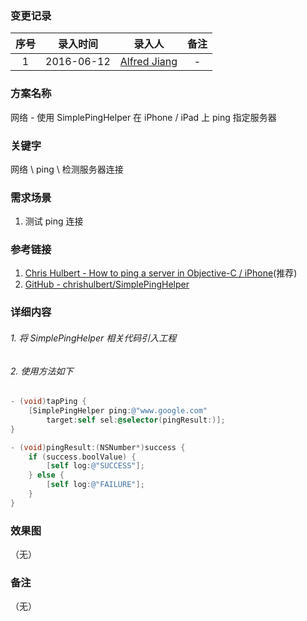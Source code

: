 ### 变更记录

| 序号 | 录入时间 | 录入人 | 备注 |
|:--------:|:--------:|:--------:|:--------:|
| 1 | 2016-06-12 | [Alfred Jiang](https://github.com/viktyz) | - |

### 方案名称

网络 - 使用 SimplePingHelper 在 iPhone / iPad 上 ping 指定服务器

### 关键字

网络 \ ping \ 检测服务器连接

### 需求场景

1. 测试 ping 连接

### 参考链接

1. [Chris Hulbert - How to ping a server in Objective-C / iPhone](http://www.splinter.com.au/how-to-ping-a-server-in-objective-c-iphone/)(推荐)
2. [GitHub - chrishulbert/SimplePingHelper](https://github.com/chrishulbert/SimplePingHelper)

### 详细内容

###### 1. 将 SimplePingHelper 相关代码引入工程

###### 2. 使用方法如下 

```objectivec
- (void)tapPing {
    [SimplePingHelper ping:@"www.google.com"
        target:self sel:@selector(pingResult:)];
}

- (void)pingResult:(NSNumber*)success {
    if (success.boolValue) {
        [self log:@"SUCCESS"];
    } else {
        [self log:@"FAILURE"];
    }
}
```

### 效果图
（无）

### 备注
（无）
